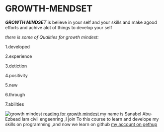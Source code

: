 # GROWTH-MENDSET

***GROWTH MINDSET*** is believe in your self and your skills and make agood efforts and achive alot of things to develop your self

*there is some of
Qualities for growth mindest:*

1.developed

2.experience

3.detiction


4.positivity

5.new

6.through

7.abilities

![growth mindest](https://www.hopehighonline.org/wp-content/uploads/2019/07/Growth-Mindset-Illustration-01.jpg)
[reading for growth mindest  ](https://www.psychologytoday.com/us/basics/growth-mindset)
my name is Sanabel Abu-Ezbead Iam civil engeenring ,I join To this course to learn and develope my skills on programming ,and now we learn on github
[my account on gethup]()

